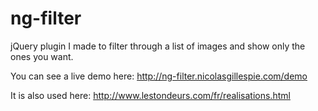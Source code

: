 # ng-filter

jQuery plugin I made to filter through a list of images and show only the ones you want.

You can see a live demo here: http://ng-filter.nicolasgillespie.com/demo


It is also used here: http://www.lestondeurs.com/fr/realisations.html
